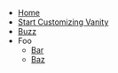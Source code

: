 <!-- TODO: Complete with your own sidebar structure and enable sidebar in index.html - or delete this file. -->
- [Home](/#docsifyjs-template)
- [Start Customizing Vanity]()
- [Buzz]()
- Foo
    * [Bar]()
    * [Baz]()
